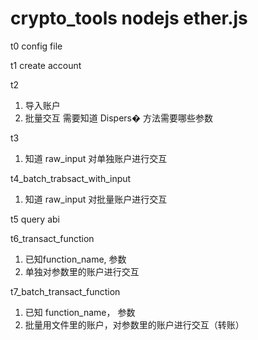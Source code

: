 # crypto_tools nodejs ether.js

t0
 config file
 
t1
 create account

t2
1. 导入账户
2. 批量交互
   需要知道 Dispers� 方法需要哪些参数

t3
1. 知道 raw_input 对单独账户进行交互


t4_batch_trabsact_with_input
1. 知道 raw_input 对批量账户进行交互


t5
query abi

t6_transact_function
1. 已知function_name, 参数
2. 单独对参数里的账户进行交互

t7_batch_transact_function
1. 已知 function_name， 参数
2. 批量用文件里的账户，对参数里的账户进行交互（转账）
